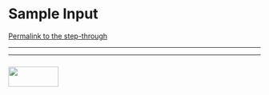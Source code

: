 # Sample Input


<a href="http://www.pythontutor.com/javascript.html#code=function%20stringReverse%28string%29%7B%0A%20%20let%20beg%20%3D%20%22%22%3B%0A%20%20let%20end%20%3D%20%22%22%3B%0A%20%20let%20reversedStr%3D%20%22%22%3B%0A%20%20let%20i%3B%0A%20%20let%20j%3B%0A%20%20for%20%28i%3D0%3B%20i%3C%3D%20%28string.length-1%29%20/%202%3B%20i%2B%2B%29%7B%0A%20%20beg%20%3D%20string%5Bi%5D%20%2B%20beg%0A%20%20%20%20j%20%3D%20string.length%20-%201%20-%20i%3B%0A%20%20%20%20%20%20%20%20if%20%28j%3Estring.length%20/2%29%7B%0A%20%20%20%20%20%20%20%20end%20%2B%3D%20string%5Bj%5D%3B%0A%20%20%20%20%20%20%20%20%7D%0A%20%20%20%20%20%20%20%20reversedStr%20%3D%20end%20%2B%20beg%3B%0A%20%20%20%20%20%20%20%20%7D%0A%20%20%20%20%20%20return%20reversedStr%3B%0A%7D%0A%0AstringReverse%28%22seven%22%29%3B&curInstr=29&mode=display&origin=opt-frontend.js&py=js&rawInputLstJSON=%5B%5D" target="_blank">Permalink to the <your argument> step-through</a>

___
___
### <a href="http://elewa.education/blog" target="_blank"><img src="https://user-images.githubusercontent.com/18554853/34921062-506450ae-f97d-11e7-875f-6feeb26ad72d.png" width="100" height="40"/></a>












